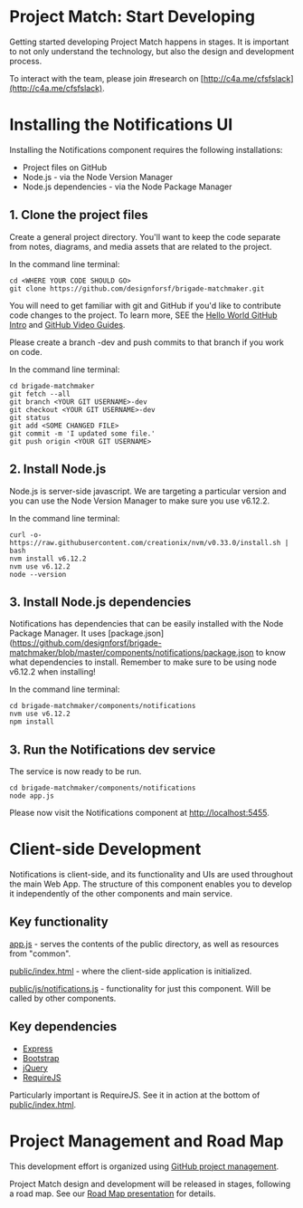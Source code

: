 # Project Match: Start Developing

Getting started developing Project Match happens in stages. It is important to not only understand the technology, but also the design and development process.

To interact with the team, please join #research on [http://c4a.me/cfsfslack](http://c4a.me/cfsfslack).

# Installing the Notifications UI

Installing the Notifications component requires the following installations:

* Project files on GitHub
* Node.js - via the Node Version Manager
* Node.js dependencies - via the Node Package Manager

## 1. Clone the project files

Create a general project directory. You'll want to keep the code separate from notes, diagrams, and media assets that are related to the project.

In the command line terminal:

```
cd <WHERE YOUR CODE SHOULD GO>
git clone https://github.com/designforsf/brigade-matchmaker.git
```

You will need to get familiar with git and GitHub if you'd like to contribute code changes to the project. To learn more, SEE the [Hello World GitHub Intro](https://guides.github.com/activities/hello-world/) and [GitHub Video Guides](https://www.youtube.com/githubguides).

Please create a branch <YOUR GIT USERNAME>-dev and push commits to that branch if you work on code.

In the command line terminal:

```
cd brigade-matchmaker
git fetch --all
git branch <YOUR GIT USERNAME>-dev
git checkout <YOUR GIT USERNAME>-dev
git status
git add <SOME CHANGED FILE>
git commit -m 'I updated some file.'
git push origin <YOUR GIT USERNAME>
```

## 2. Install Node.js 

Node.js is server-side javascript. We are targeting a particular version and you can use the Node Version Manager to make sure you use v6.12.2. 

In the command line terminal:

```
curl -o- https://raw.githubusercontent.com/creationix/nvm/v0.33.0/install.sh | bash
nvm install v6.12.2
nvm use v6.12.2
node --version
```

## 3. Install Node.js dependencies

Notifications has dependencies that can be easily installed with the Node Package Manager. It uses [package.json](https://github.com/designforsf/brigade-matchmaker/blob/master/components/notifications/package.json to know what dependencies to install. Remember to make sure to be using node v6.12.2 when installing!

In the command line terminal:

```
cd brigade-matchmaker/components/notifications
nvm use v6.12.2
npm install
```


## 3. Run the Notifications dev service

The service is now ready to be run.

```
cd brigade-matchmaker/components/notifications
node app.js
```

Please now visit the Notifications component at [http://localhost:5455](http://localhost:5455).

# Client-side Development

Notifications is client-side, and its functionality and UIs are used throughout the main Web App. The structure of this component enables you to develop it independently of the other components and main service.

## Key functionality

[app.js](https://github.com/designforsf/brigade-matchmaker/blob/master/components/notifications/app.js) - serves the contents of the public directory, as well as resources from "common".

[public/index.html](https://github.com/designforsf/brigade-matchmaker/blob/master/components/notifications/public/index.html) - where the client-side application is initialized.

[public/js/notifications.js](https://github.com/designforsf/brigade-matchmaker/blob/master/components/notifications/public/js/notifications.js) - functionality for just this component. Will be called by other components.


## Key dependencies 

* [Express](http://expressjs.com/)
* [Bootstrap](https://github.com/brigadehub/brigadehub/releases/tag/v1.0.0-alpha.11)
* [jQuery](https://github.com/brigadehub/brigadehub/releases/tag/v1.0.0-alpha.11)
* [RequireJS](http://www.requirejs.org/)

Particularly important is RequireJS. See it in action at the bottom of [public/index.html](https://github.com/designforsf/brigade-matchmaker/blob/master/components/notifications/public/index.html).

# Project Management and Road Map

This development effort is organized using [GitHub project management](https://github.com/designforsf/brigade-matchmaker/projects).

Project Match design and development will be released in stages, following a road map. See our [Road Map presentation](https://designforsf.github.io/brigade-matchmaker/docs/roadmap/) for details.

